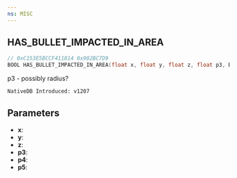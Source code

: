 ```yaml
---
ns: MISC
---
```

## HAS_BULLET_IMPACTED_IN_AREA

```c
// 0xC153E5BCCF411814 0x902BC7D9
BOOL HAS_BULLET_IMPACTED_IN_AREA(float x, float y, float z, float p3, BOOL p4, BOOL p5);
```

p3 - possibly radius?

```
NativeDB Introduced: v1207
```

## Parameters
* **x**:
* **y**:
* **z**:
* **p3**:
* **p4**:
* **p5**:
